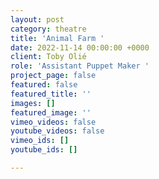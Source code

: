 ```yaml
---
layout: post
category: theatre
title: 'Animal Farm '
date: 2022-11-14 00:00:00 +0000
client: Toby Olié
role: 'Assistant Puppet Maker '
project_page: false
featured: false
featured_title: ''
images: []
featured_image: ''
vimeo_videos: false
youtube_videos: false
vimeo_ids: []
youtube_ids: []

---
```

